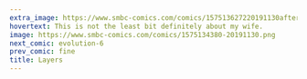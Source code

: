 ```yaml
---
extra_image: https://www.smbc-comics.com/comics/157513627220191130after.png
hovertext: This is not the least bit definitely about my wife.
image: https://www.smbc-comics.com/comics/1575134380-20191130.png
next_comic: evolution-6
prev_comic: fine
title: Layers
---
```


